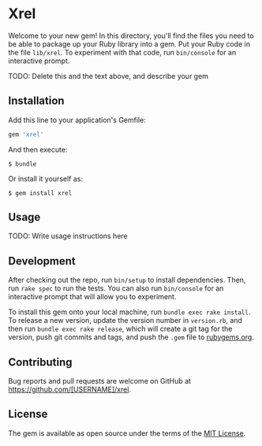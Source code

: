 # Xrel

Welcome to your new gem! In this directory, you'll find the files you need to be able to package up your Ruby library into a gem. Put your Ruby code in the file `lib/xrel`. To experiment with that code, run `bin/console` for an interactive prompt.

TODO: Delete this and the text above, and describe your gem

## Installation

Add this line to your application's Gemfile:

```ruby
gem 'xrel'
```

And then execute:

    $ bundle

Or install it yourself as:

    $ gem install xrel

## Usage

TODO: Write usage instructions here

## Development

After checking out the repo, run `bin/setup` to install dependencies. Then, run `rake spec` to run the tests. You can also run `bin/console` for an interactive prompt that will allow you to experiment.

To install this gem onto your local machine, run `bundle exec rake install`. To release a new version, update the version number in `version.rb`, and then run `bundle exec rake release`, which will create a git tag for the version, push git commits and tags, and push the `.gem` file to [rubygems.org](https://rubygems.org).

## Contributing

Bug reports and pull requests are welcome on GitHub at https://github.com/[USERNAME]/xrel.

## License

The gem is available as open source under the terms of the [MIT License](http://opensource.org/licenses/MIT).
